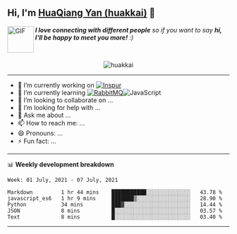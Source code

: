 ## Hi, I'm <a href="https://github.com/huakkai" target="_blank">HuaQiang Yan (huakkai)</a> 👋

<img align="left" alt="GIF" src="https://media.giphy.com/media/LnQjpWaON8nhr21vNW/giphy.gif" width="60" title="Say HI"> <em><b>I love connecting with different people</b> so if you want to say <b>hi, I'll be happy to meet you more!</b> :)</em>

<!--
**huakkai/huakkai** is a ✨ _special_ ✨ repository because its `README.md` (this file) appears on your GitHub profile.

Here are some ideas to get you started:
-->

<br>

<p align="center">
    <img src="https://github-readme-stats.vercel.app/api?username=huakkai&show_icons=true&theme=radical" alt="huakkai" />
</p>

-------

- 🔭 I’m currently working on <a href="https://www.inspur.com"><img alt="Inspur" src="https://img.shields.io/badge/-Inspur-brightgreen" /></a>
- 🌱 I’m currently learning <a href="https://www.rabbitmq.com/"><img alt="RabbitMQ" src="https://img.shields.io/badge/-RabbitMQ-green" /></a><img alt="JavaScript" src="https://img.shields.io/badge/-JavaScript-ff69b4" />
- 👯 I’m looking to collaborate on ...
- 🤔 I’m looking for help with ...
- 💬 Ask me about ...
- 📫 How to reach me: ...
- 😄 Pronouns: ...
- ⚡ Fun fact: ...

-------

📊 **Weekly development breakdown**
<!--START_SECTION:waka-->
```text
Week: 01 July, 2021 - 07 July, 2021

Markdown         1 hr 44 mins    ███████████░░░░░░░░░░░░░░   43.78 % 
javascript_es6   1 hr 9 mins     ███████▒░░░░░░░░░░░░░░░░░   28.90 % 
Python           34 mins         ███▓░░░░░░░░░░░░░░░░░░░░░   14.44 % 
JSON             8 mins          █░░░░░░░░░░░░░░░░░░░░░░░░   03.57 % 
Text             8 mins          █░░░░░░░░░░░░░░░░░░░░░░░░   03.40 % 
```
<!--END_SECTION:waka-->

-------
